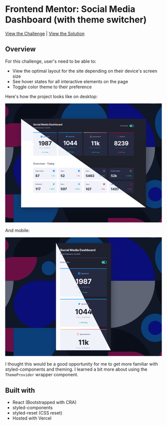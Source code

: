 # Frontend Mentor: Social Media Dashboard (with theme switcher)

[View the Challenge](https://www.frontendmentor.io/challenges/social-media-dashboard-with-theme-switcher-6oY8ozp_H/) | [View the Solution](https://fe-mentor-social-media-dash.vercel.app/)

## Overview

For this challenge, user's need to be able to:

- View the optimal layout for the site depending on their device's screen size
- See hover states for all interactive elements on the page
- Toggle color theme to their preference

Here's how the project looks like on desktop:

![Desktop Preview](https://github.com/msunji/social-media-dash/blob/main/public/img/desktop-preview.png)

And mobile:

![Desktop Preview](https://github.com/msunji/social-media-dash/blob/main/public/img/mobile-preview.png)

I thought this would be a good opportunity for me to get more familiar with styled-components and theming. I learned a bit more about using the `ThemeProvider` wrapper component.

## Built with

- React (Bootstrapped with CRA)
- styled-components
- styled-reset (CSS reset)
- Hosted with Vercel
